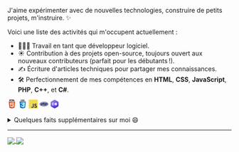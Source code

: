 J'aime expérimenter avec de nouvelles technologies, construire de petits projets, m'instruire. ✨

Voici une liste des activités qui m'occupent actuellement :

- 👩🏻‍💻 Travail en tant que développeur logiciel.
- ☀️ Contribution à des projets open-source, toujours ouvert aux nouveaux contributeurs (parfait pour les débutants !).
- ✍️ Écriture d'articles techniques pour partager mes connaissances.
- 🛠 Perfectionnement de mes compétences en **HTML**, **CSS**, **JavaScript**, **PHP**, **C++**, et **C#**.

<code><img height="20" alt="typescript" src="https://raw.githubusercontent.com/github/explore/80688e429a7d4ef2fca1e82350fe8e3517d3494d/topics/html/html.png"></code>
<code><img height="20" alt="react" src="https://raw.githubusercontent.com/github/explore/80688e429a7d4ef2fca1e82350fe8e3517d3494d/topics/css/css.png"></code>
<code><img height="20" alt="javascript" src="https://raw.githubusercontent.com/github/explore/80688e429a7d4ef2fca1e82350fe8e3517d3494d/topics/javascript/javascript.png"></code>
<code><img height="20" alt="graphql" src="https://raw.githubusercontent.com/github/explore/5c058a388828bb5fde0bcafd4bc867b5bb3f26f3/topics/php/php.png"></code>
<code><img height="20" alt="nodejs" src="https://raw.githubusercontent.com/github/explore/80688e429a7d4ef2fca1e82350fe8e3517d3494d/topics/csharp/csharp.png"></code>    

<details>
  <summary>Quelques faits supplémentaires sur moi 😄</summary>
  <br>
  <p><i>Hey Siri, joue "Keseriya!" de Arijit singh 🎶</i><p>

  - J'aime beaucoup l'escalade.
  - Ma playlist préférée quand je code : la reduction de bruit de mon casque. ⭐️
  - Je sur-kiff les webtoons de tous genres  
  

   <a href="https://github.com/hoesaek/hoesaek/github-readme-stats">
    <img height=200 align="center" src="https://github-readme-stats.vercel.app/api?username=hoesaek&theme=nord" />
  </a>
  <a href="https://github.com/hoesaek/hoesaek/convoychat">
    <img height=200 align="center" src="https://github-readme-stats.vercel.app/api/top-langs?username=hoesaek&layout=compact&langs_count=8&card_width=320&theme=nord" />
  </a>
  <br><br>
</details>

<hr>

<a href="https://github.com/hoesaek/PHP_MVC">
  <img align="center" src="https://github-readme-stats.vercel.app/api/pin/?username=hoesaek&repo=PHP_MVC&theme=gruvbox" />
</a>
<a href="https://github.com/hoesaek/Sondage-App">
  <img align="center" src="https://github-readme-stats.vercel.app/api/pin/?username=hoesaek&repo=Sondage-App&theme=gruvbox" />
</a>

